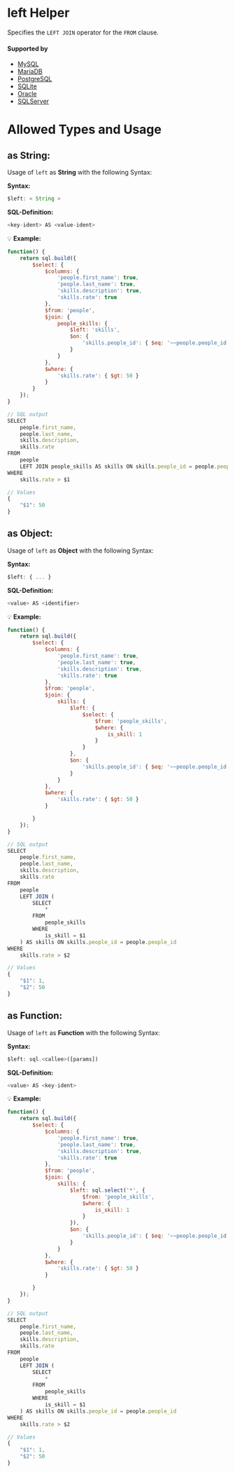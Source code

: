 # left Helper
Specifies the `LEFT JOIN` operator for the `FROM` clause.

#### Supported by
- [MySQL](https://dev.mysql.com/doc/refman/5.7/en/select.html)
- [MariaDB](https://mariadb.com/kb/en/library/select/)
- [PostgreSQL](https://www.postgresql.org/docs/9.5/static/sql-select.html)
- [SQLite](https://sqlite.org/lang_select.html)
- [Oracle](https://docs.oracle.com/cd/B19306_01/server.102/b14200/statements_10002.htm)
- [SQLServer](https://docs.microsoft.com/en-us/sql/t-sql/queries/select-having-transact-sql)

# Allowed Types and Usage

## as String:

Usage of `left` as **String** with the following Syntax:

**Syntax:**

```javascript
$left: < String >
```

**SQL-Definition:**
```javascript
<key-ident> AS <value-ident>
```

:bulb: **Example:**
```javascript
function() {
    return sql.build({
        $select: {
            $columns: {
                'people.first_name': true,
                'people.last_name': true,
                'skills.description': true,
                'skills.rate': true
            },
            $from: 'people',
            $join: {
                people_skills: {
                    $left: 'skills',
                    $on: {
                        'skills.people_id': { $eq: '~~people.people_id' }
                    }
                }
            },
            $where: {
                'skills.rate': { $gt: 50 }
            }
        }
    });
}

// SQL output
SELECT
    people.first_name,
    people.last_name,
    skills.description,
    skills.rate
FROM
    people
    LEFT JOIN people_skills AS skills ON skills.people_id = people.people_id
WHERE
    skills.rate > $1

// Values
{
    "$1": 50
}
```

## as Object:

Usage of `left` as **Object** with the following Syntax:

**Syntax:**

```javascript
$left: { ... }
```

**SQL-Definition:**
```javascript
<value> AS <identifier>
```

:bulb: **Example:**
```javascript
function() {
    return sql.build({
        $select: {
            $columns: {
                'people.first_name': true,
                'people.last_name': true,
                'skills.description': true,
                'skills.rate': true
            },
            $from: 'people',
            $join: {
                skills: {
                    $left: {
                        $select: {
                            $from: 'people_skills',
                            $where: {
                                is_skill: 1
                            }
                        }
                    },
                    $on: {
                        'skills.people_id': { $eq: '~~people.people_id' }
                    }
                }
            },
            $where: {
                'skills.rate': { $gt: 50 }
            }

        }
    });
}

// SQL output
SELECT
    people.first_name,
    people.last_name,
    skills.description,
    skills.rate
FROM
    people
    LEFT JOIN (
        SELECT
            *
        FROM
            people_skills
        WHERE
            is_skill = $1
    ) AS skills ON skills.people_id = people.people_id
WHERE
    skills.rate > $2

// Values
{
    "$1": 1,
    "$2": 50
}
```

## as Function:

Usage of `left` as **Function** with the following Syntax:

**Syntax:**

```javascript
$left: sql.<callee>([params])
```

**SQL-Definition:**
```javascript
<value> AS <key-ident>
```

:bulb: **Example:**
```javascript
function() {
    return sql.build({
        $select: {
            $columns: {
                'people.first_name': true,
                'people.last_name': true,
                'skills.description': true,
                'skills.rate': true
            },
            $from: 'people',
            $join: {
                skills: {
                    $left: sql.select('*', {
                        $from: 'people_skills',
                        $where: {
                            is_skill: 1
                        }
                    }),
                    $on: {
                        'skills.people_id': { $eq: '~~people.people_id' }
                    }
                }
            },
            $where: {
                'skills.rate': { $gt: 50 }
            }

        }
    });
}

// SQL output
SELECT
    people.first_name,
    people.last_name,
    skills.description,
    skills.rate
FROM
    people
    LEFT JOIN (
        SELECT
            *
        FROM
            people_skills
        WHERE
            is_skill = $1
    ) AS skills ON skills.people_id = people.people_id
WHERE
    skills.rate > $2

// Values
{
    "$1": 1,
    "$2": 50
}
```

